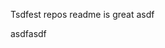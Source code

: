 Tsdfest repos readme is great asdf







asdfasdf




















































